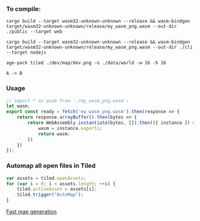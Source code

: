 ###  To compile:

```console
cargo build --target wasm32-unknown-unknown --release && wasm-bindgen target/wasm32-unknown-unknown/release/my_wasm_png.wasm --out-dir ./public --target web
```
```console
cargo build --target wasm32-unknown-unknown --release && wasm-bindgen target/wasm32-unknown-unknown/release/my_wasm_png.wasm --out-dir ./cli --target nodejs
```
```console
age-pack tiled ./dev/map/dev.png -o ./data/world -w 16 -h 16
```

```puml
A -> B
```

### Usage

```javascript
// import * as wasm from './my_wasm_png.wasm';
let wasm;
export const ready = fetch('my_wasm_png.wasm').then(response => {
    return response.arrayBuffer().then(bytes => {
        return WebAssembly.instantiate(bytes, []).then(({ instance }) => {
            wasm = instance.exports;
            return wasm;
        })
    })
});
```

### Automap all open files in Tiled

```javascript
var assets = tiled.openAssets;
for (var i = 0; i < assets.length; ++i) {
    tiled.activeAsset = assets[i];
    tiled.trigger("AutoMap");
}
```

[Fast map generation](https://rollforfantasy.com/tools/map-creator.php)